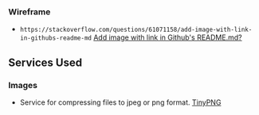 ### Wireframe
- `https://stackoverflow.com/questions/61071158/add-image-with-link-in-githubs-readme-md` [Add image with link in Github's README.md?](https://stackoverflow.com/questions/61071158/add-image-with-link-in-githubs-readme-md)

## Services Used
### Images
- Service for compressing files to jpeg or png format. [TinyPNG](https://tinypng.com/)